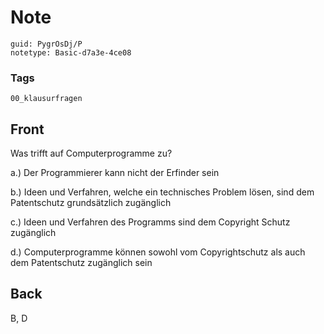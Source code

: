 # Note
```
guid: PygrOsDj/P
notetype: Basic-d7a3e-4ce08
```

### Tags
```
00_klausurfragen
```

## Front
Was trifft auf Computerprogramme zu?

a.) Der Programmierer kann nicht der Erfinder sein

b.) Ideen und Verfahren, welche ein technisches Problem lösen, sind dem
Patentschutz grundsätzlich zugänglich

c.) Ideen und Verfahren des Programms sind dem Copyright Schutz zugänglich

d.) Computerprogramme können sowohl vom Copyrightschutz als auch dem
Patentschutz zugänglich sein

## Back
B, D
